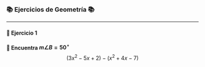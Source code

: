 ### 📚 Ejercicios de Geometría 📚

---

#### **🔢 Ejercicio 1**  
**📝 Encuentra $m\angle B = 50^\circ$**  
$$(3x^2 - 5x + 2) - (x^2 + 4x - 7)$$  
